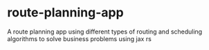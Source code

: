 # route-planning-app
A route planning app using different types of routing and scheduling algorithms to solve business problems using jax rs
